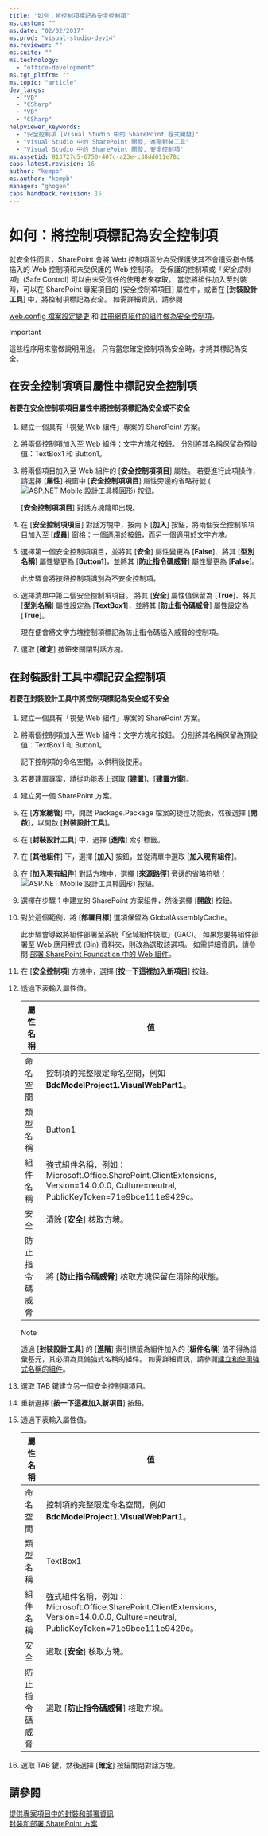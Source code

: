 ```yaml
---
title: "如何：將控制項標記為安全控制項"
ms.custom: ""
ms.date: "02/02/2017"
ms.prod: "visual-studio-dev14"
ms.reviewer: ""
ms.suite: ""
ms.technology: 
  - "office-development"
ms.tgt_pltfrm: ""
ms.topic: "article"
dev_langs: 
  - "VB"
  - "CSharp"
  - "VB"
  - "CSharp"
helpviewer_keywords: 
  - "安全控制項 [Visual Studio 中的 SharePoint 程式開發]"
  - "Visual Studio 中的 SharePoint 開發, 進階封裝工具"
  - "Visual Studio 中的 SharePoint 開發, 安全控制項"
ms.assetid: 813727d5-6750-407c-a23e-c38dd611e78c
caps.latest.revision: 16
author: "kempb"
ms.author: "kempb"
manager: "ghogen"
caps.handback.revision: 15
---
```

# 如何：將控制項標記為安全控制項
  就安全性而言，SharePoint 會將 Web 控制項區分為受保護使其不會遭受指令碼插入的 Web 控制項和未受保護的 Web 控制項。  受保護的控制項或「*安全控制項*」\(Safe Control\) 可以由未受信任的使用者來存取。  當您將組件加入至封裝時，可以在 SharePoint 專案項目的 \[安全控制項項目\] 屬性中，或者在 \[**封裝設計工具**\] 中，將控制項標記為安全。  如需詳細資訊，請參閱  
  
 [web.config 檔案設定變更](http://go.microsoft.com/fwlink/?LinkId=178965) 和 [註冊網頁組件的組件做為安全控制項](http://go.microsoft.com/fwlink/?LinkId=171013)。  
  
> [!IMPORTANT]  
>  這些程序用來當做說明用途。  只有當您確定控制項為安全時，才將其標記為安全。  
  
## 在安全控制項項目屬性中標記安全控制項  
  
#### 若要在安全控制項項目屬性中將控制項標記為安全或不安全  
  
1.  建立一個具有「視覺 Web 組件」專案的 SharePoint 方案。  
  
2.  將兩個控制項加入至 Web 組件：文字方塊和按鈕。  分別將其名稱保留為預設值：TextBox1 和 Button1。  
  
3.  將兩個項目加入至 Web 組件的 \[**安全控制項項目**\] 屬性。  若要進行此項操作，請選擇 \[**屬性**\] 視窗中 \[**安全控制項項目**\] 屬性旁邊的省略符號 \(![ASP.NET Mobile 設計工具橢圓形](../sharepoint/media/mwellipsis.png "ASP.NET Mobile 設計工具橢圓形")\) 按鈕。  
  
     \[**安全控制項項目**\] 對話方塊隨即出現。  
  
4.  在 \[**安全控制項項目**\] 對話方塊中，按兩下 \[**加入**\] 按鈕，將兩個安全控制項項目加入至 \[**成員**\] 窗格：一個適用於按鈕，而另一個適用於文字方塊。  
  
5.  選擇第一個安全控制項項目，並將其 \[**安全**\] 屬性變更為 \[**False**\]、將其 \[**型別名稱**\] 屬性變更為 \[**Button1**\]，並將其 \[**防止指令碼威脅**\] 屬性變更為 \[**False**\]。  
  
     此步驟會將按鈕控制項識別為不安全控制項。  
  
6.  選擇清單中第二個安全控制項項目。  將其 \[**安全**\] 屬性值保留為 \[**True**\]、將其 \[**型別名稱**\] 屬性設定為 \[**TextBox1**\]，並將其 \[**防止指令碼威脅**\] 屬性設定為 \[**True**\]。  
  
     現在便會將文字方塊控制項標記為防止指令碼插入威脅的控制項。  
  
7.  選取 \[**確定**\] 按鈕來關閉對話方塊。  
  
## 在封裝設計工具中標記安全控制項  
  
#### 若要在封裝設計工具中將控制項標記為安全或不安全  
  
1.  建立一個具有「視覺 Web 組件」專案的 SharePoint 方案。  
  
2.  將兩個控制項加入至 Web 組件：文字方塊和按鈕。  分別將其名稱保留為預設值：TextBox1 和 Button1。  
  
     記下控制項的命名空間，以供稍後使用。  
  
3.  若要建置專案，請從功能表上選取 \[**建置**\]、\[**建置方案**\]。  
  
4.  建立另一個 SharePoint 方案。  
  
5.  在 \[**方案總管**\] 中，開啟 Package.Package 檔案的捷徑功能表，然後選擇 \[**開啟**\]，以開啟 \[**封裝設計工具**\]。  
  
6.  在 \[**封裝設計工具**\] 中，選擇 \[**進階**\] 索引標籤。  
  
7.  在 \[**其他組件**\] 下，選擇 \[**加入**\] 按鈕，並從清單中選取 \[**加入現有組件**\]。  
  
8.  在 \[**加入現有組件**\] 對話方塊中，選擇 \[**來源路徑**\] 旁邊的省略符號 \(![ASP.NET Mobile 設計工具橢圓形](../sharepoint/media/mwellipsis.png "ASP.NET Mobile 設計工具橢圓形")\) 按鈕。  
  
9. 選擇在步驟 1 中建立的 SharePoint 方案組件，然後選擇 \[**開啟**\] 按鈕。  
  
10. 對於這個範例，將 \[**部署目標**\] 選項保留為 GlobalAssemblyCache。  
  
     此步驟會導致將組件部署至系統「全域組件快取」\(GAC\)。  如果您要將組件部署至 Web 應用程式 \(Bin\) 資料夾，則改為選取該選項。  如需詳細資訊，請參閱 [部署 SharePoint Foundation 中的 Web 組件](http://go.microsoft.com/fwlink/?LinkId=177509)。  
  
11. 在 \[**安全控制項**\] 方塊中，選擇 \[**按一下這裡加入新項目**\] 按鈕。  
  
12. 透過下表輸入屬性值。  
  
    |屬性名稱|值|  
    |----------|-------|  
    |命名空間|控制項的完整限定命名空間，例如 **BdcModelProject1.VisualWebPart1**。|  
    |類型名稱|Button1|  
    |組件名稱|強式組件名稱，例如：Microsoft.Office.SharePoint.ClientExtensions, Version\=14.0.0.0, Culture\=neutral, PublicKeyToken\=71e9bce111e9429c。|  
    |安全|清除 \[**安全**\] 核取方塊。|  
    |防止指令碼威脅|將 \[**防止指令碼威脅**\] 核取方塊保留在清除的狀態。|  
  
    > [!NOTE]  
    >  透過 \[**封裝設計工具**\] 的 \[**進階**\] 索引標籤為組件加入的 \[**組件名稱**\] 值不得為語彙基元，其必須為具備強式名稱的組件。  如需詳細資訊，請參閱[建立和使用強式名稱的組件](http://go.microsoft.com/fwlink/?LinkId=177513)。  
  
13. 選取 TAB 鍵建立另一個安全控制項項目。  
  
14. 重新選擇 \[**按一下這裡加入新項目**\] 按鈕。  
  
15. 透過下表輸入屬性值。  
  
    |屬性名稱|值|  
    |----------|-------|  
    |命名空間|控制項的完整限定命名空間，例如 **BdcModelProject1.VisualWebPart1**。|  
    |類型名稱|TextBox1|  
    |組件名稱|強式組件名稱，例如：Microsoft.Office.SharePoint.ClientExtensions, Version\=14.0.0.0, Culture\=neutral, PublicKeyToken\=71e9bce111e9429c。|  
    |安全|選取 \[**安全**\] 核取方塊。|  
    |防止指令碼威脅|選取 \[**防止指令碼威脅**\] 核取方塊。|  
  
16. 選取 TAB 鍵，然後選擇 \[**確定**\] 按鈕關閉對話方塊。  
  
## 請參閱  
 [提供專案項目中的封裝和部署資訊](../sharepoint/providing-packaging-and-deployment-information-in-project-items.md)   
 [封裝和部署 SharePoint 方案](../sharepoint/packaging-and-deploying-sharepoint-solutions.md)  
  
  